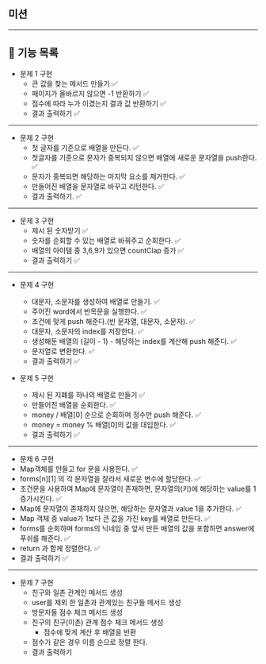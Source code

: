 ## 미션
---
## 📝  기능 목록

- 문제 1 구현
  - 큰 값을 찾는 메서드 만들기 ✅
  - 패이지가 올바르지 않으면 -1 반환하기 ✅
  - 점수에 따라 누가 이겼는지 결과 값 반환하기 ✅
  - 결과 출력하기 ✅
---

- 문제 2 구현
  - 첫 글자를 기준으로 배열을 만든다. ✅
  - 첫글자를 기준으로 문자가 중복되지 않으면 배열에 새로운 문자열을 push한다. ✅
  - 문자가 중복되면 해당하는 마지막 요소를 제거한다. ✅
  - 만들어진 배열을 문자열로 바꾸고 리턴한다. ✅
  - 결과 출력하기. ✅

---
- 문제 3 구현
  - 제시 된 숫자받기 ✅
  - 숫자를 순회할 수 있는 배열로 바꿔주고 순회한다. ✅
  - 배열의 아이템 중 3,6,9가 있으면 countClap 증가 ✅
  - 결과 출력하기 ✅
 
---
- 문제 4 구현 
  - 대문자, 소문자를 생성하여 배열로 만들기. ✅
  - 주어진 word에서 반목문을 실행한다. ✅
  - 조건에 맞게 push 해준다.(빈 문자열, 대문자, 소문자). ✅
  - 대문자, 소문자의 index를 저장한다. ✅
  - 생성해둔 배열의 (길이 - 1) - 해당하는 index를 계산해 push 해준다. ✅
  - 문자열로 변환한다. ✅
  - 결과 출력하기 ✅

   
- 문제 5 구현
  - 제시 된 지폐를 하나의 배열로 만들기 ✅
  - 만들어진 배열을 순회한다. ✅
  - money / 배열[0] 순으로 순회하며 정수만 push 해준다. ✅
  - money = money % 배열[0]의 값을 대입한다. ✅
  - 결과 출력하기 ✅
---
-  문제 6 구현
  - Map객체를 만들고 for 문을 사용한다. ✅
  - forms[n][1] 의 각 문자열을 잘라서 새로운 변수에 할당한다. ✅
  - 조건문을 사용하여 Map에 문자열이 존재하면, 문자열의(키)에 해당하는 value를 1증가시킨다. ✅
  - Map에 문자열이 존재하지 않으면, 해당하는 문자열과 value 1을 추가한다. ✅
  - Map 객체 중 value가 1보다 큰 값을 가진 key를 배열로 만든다.  ✅
  - forms를 순회하며 forms의 닉네임 중 앞서 만든 배열의 값을 포함하면 answer에 푸쉬를 해준다. ✅
  - return 과 함께 정렬한다. ✅
  - 결과 출력하기 ✅

---
- 문제 7 구현
  - 친구와 일촌 관계인 메서드 생성
  - user를 제외 한 일촌과 관계있는 친구들 메서드 생성
  - 방문자들 점수 체크 메서드 생성
  - 친구의 친구(이촌) 관계 점수 체크 메서드 생성
    - 점수에 맞게 계산 후 배열을 반환
  - 점수가 같은 경우 이름 순으로 정렬 한다.
  - 결과 출력하기


